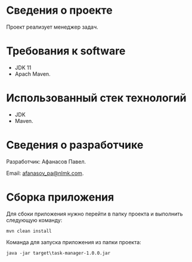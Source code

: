 # Сведения о проекте

Проект реализует менеджер задач.

# Требования к software

- JDK 11
- Apach Maven.

# Использованный стек технологий

- JDK
- Maven.

# Сведения о разработчике

Разработчик: Афанасов Павел.

Email: afanasov_pa@nlmk.com.

# Сборка приложения

Для сбоки приложения нужно перейти в папку проекта и выполнить следующую команду:

    mvn clean install

Команда для запуска приложения из папки проекта:

    java -jar target\task-manager-1.0.0.jar